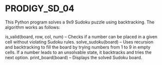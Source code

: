 # PRODIGY_SD_04
This Python program solves a 9x9 Sudoku puzzle using backtracking. The algorithm works as follows:

is_valid(board, row, col, num) – Checks if a number can be placed in a given cell without violating Sudoku rules.
solve_sudoku(board) – Uses recursion and backtracking to fill the board by trying numbers from 1 to 9 in empty cells. If a number leads to an unsolvable state, it backtracks and tries the next option.
print_board(board) – Displays the solved Sudoku board.
